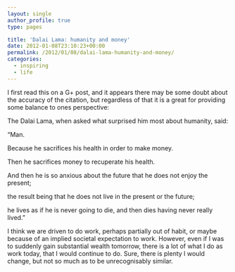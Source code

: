 ```yaml
---
layout: single
author_profile: true
type: pages

title: 'Dalai Lama: humanity and money'
date: 2012-01-08T23:10:23+00:00
permalink: /2012/01/08/dalai-lama-humanity-and-money/
categories:
  - inspiring
  - life
---
```

I first read this on a G+ post, and it appears there may be some doubt about the accuracy of the citation, but regardless of that it is a great for providing some balance to ones perspective:

The Dalai Lama, when asked what surprised him most about humanity, said:

“Man.

Because he sacrifices his health in order to make money.

Then he sacrifices money to recuperate his health.

And then he is so anxious about the future that he does not enjoy the present;

the result being that he does not live in the present or the future;

he lives as if he is never going to die, and then dies having never really lived.”

I think we are driven to do work, perhaps partially out of habit, or maybe because of an implied societal expectation to work. However, even if I was to suddenly gain substantial wealth tomorrow, there is a lot of what I do as work today, that I would continue to do. Sure, there is plenty I would change, but not so much as to be unrecognisably similar.
